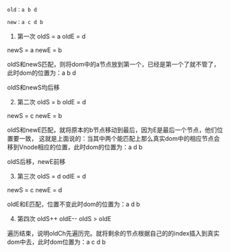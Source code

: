 ```txt
old：a b d

new：a c d b
```
1. 第一次
oldS = a
oldE = d

newS = a
newE = b

oldS和newS匹配，则将dom中的a节点放到第一个，已经是第一个了就不管了，此时dom的位置为：a b d

oldS和newS均后移

2. 第二次
oldS = b
oldE = d

newS = c
newE = b

oldS和newE匹配，就将原本的b节点移动到最后，因为E是最后一个节点，他们位置要一致，
这就是上面说的：当其中两个能匹配上那么真实dom中的相应节点会移到Vnode相应的位置，此时dom的位置为：a d b

oldS后移，newE前移

3. 第三次
oldS = d
odlE = d

newS = c
newE = d

oldE和E匹配，位置不变此时dom的位置为：a d b

4. 第四次
oldS++
oldE--
oldS > oldE

遍历结束，说明oldCh先遍历完。就将剩余的节点根据自己的的index插入到真实dom中去，此时dom位置为：a c d b